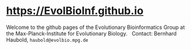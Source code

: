 # https://EvolBioInf.github.io
Welcome to the github pages of the Evolutionary Bioinformatics Group
at the Max-Planck-Institute for Evolutionary Biology.  
Contact: Bernhard Haubold, `haubold@evolbio.mpg.de`
